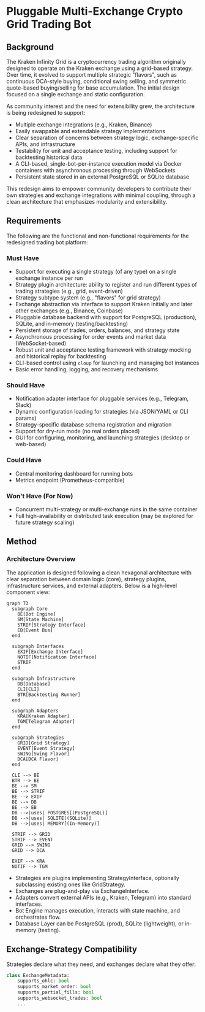 # Pluggable Multi-Exchange Crypto Grid Trading Bot

## Background

The Kraken Infinity Grid is a cryptocurrency trading algorithm originally
designed to operate on the Kraken exchange using a grid-based strategy. Over
time, it evolved to support multiple strategic "flavors", such as continuous
DCA-style buying, conditional swing selling, and symmetric quote-based
buying/selling for base accumulation. The initial design focused on a single
exchange and static configuration.

As community interest and the need for extensibility grew, the architecture is
being redesigned to support:

- Multiple exchange integrations (e.g., Kraken, Binance)
- Easily swappable and extendable strategy implementations
- Clear separation of concerns between strategy logic, exchange-specific APIs,
  and infrastructure
- Testability for unit and acceptance testing, including support for backtesting
  historical data
- A CLI-based, single-bot-per-instance execution model via Docker containers
  with asynchronous processing through WebSockets
- Persistent state stored in an external PostgreSQL or SQLite database

This redesign aims to empower community developers to contribute their own
strategies and exchange integrations with minimal coupling, through a clean
architecture that emphasizes modularity and extensibility.

## Requirements

The following are the functional and non-functional requirements for the redesigned trading bot platform:

### Must Have

- Support for executing a single strategy (of any type) on a single exchange instance per run
- Strategy plugin architecture: ability to register and run different types of trading strategies (e.g., grid, event-driven)
- Strategy subtype system (e.g., "flavors" for grid strategy)
- Exchange abstraction via interface to support Kraken initially and later other exchanges (e.g., Binance, Coinbase)
- Pluggable database backend with support for PostgreSQL (production), SQLite, and in-memory (testing/backtesting)
- Persistent storage of trades, orders, balances, and strategy state
- Asynchronous processing for order events and market data (WebSocket-based)
- Robust unit and acceptance testing framework with strategy mocking and historical replay for backtesting
- CLI-based control using `cloup` for launching and managing bot instances
- Basic error handling, logging, and recovery mechanisms

### Should Have

- Notification adapter interface for pluggable services (e.g., Telegram, Slack)
- Dynamic configuration loading for strategies (via JSON/YAML or CLI params)
- Strategy-specific database schema registration and migration
- Support for dry-run mode (no real orders placed)
- GUI for configuring, monitoring, and launching strategies (desktop or web-based)

### Could Have

- Central monitoring dashboard for running bots
- Metrics endpoint (Prometheus-compatible)

### Won't Have (For Now)

- Concurrent multi-strategy or multi-exchange runs in the same container
- Full high-availability or distributed task execution (may be explored for future strategy scaling)

## Method

### Architecture Overview

The application is designed following a clean hexagonal architecture with clear
separation between domain logic (core), strategy plugins, infrastructure
services, and external adapters. Below is a high-level component view:

```mermaid
graph TD
  subgraph Core
    BE[Bot Engine]
    SM[State Machine]
    STRIF[Strategy Interface]
    EB[Event Bus]
  end

  subgraph Interfaces
    EXIF[Exchange Interface]
    NOTIF[Notification Interface]
    STRIF
  end

  subgraph Infrastructure
    DB[Database]
    CLI[CLI]
    BTR[Backtesting Runner]
  end

  subgraph Adapters
    KRA[Kraken Adapter]
    TGM[Telegram Adapter]
  end

  subgraph Strategies
    GRID[Grid Strategy]
    EVENT[Event Strategy]
    SWING[Swing Flavor]
    DCA[DCA Flavor]
  end

  CLI --> BE
  BTR --> BE
  BE --> SM
  BE --> STRIF
  BE --> EXIF
  BE --> DB
  BE --> EB
  DB -->|uses| POSTGRES[(PostgreSQL)]
  DB -->|uses| SQLITE[(SQLite)]
  DB -->|uses| MEMORY[(In-Memory)]

  STRIF --> GRID
  STRIF --> EVENT
  GRID --> SWING
  GRID --> DCA

  EXIF --> KRA
  NOTIF --> TGM
```

- Strategies are plugins implementing StrategyInterface, optionally subclassing
  existing ones like GridStrategy.
- Exchanges are plug-and-play via ExchangeInterface.
- Adapters convert external APIs (e.g., Kraken, Telegram) into standard interfaces.
- Bot Engine manages execution, interacts with state machine, and orchestrates flow.
- Database Layer can be PostgreSQL (prod), SQLite (lightweight), or in-memory
  (testing).

## Exchange-Strategy Compatibility

Strategies declare what they need, and exchanges declare what they offer:

```python
class ExchangeMetadata:
    supports_ohlc: bool
    supports_market_order: bool
    supports_partial_fills: bool
    supports_websocket_trades: bool
    ...
```